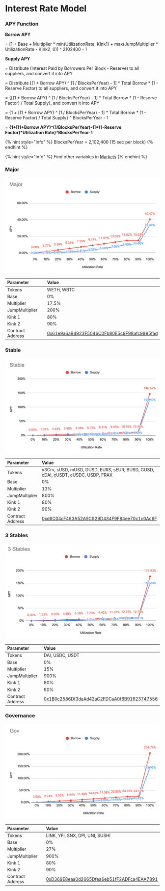 # Interest Rate Model

### APY Function

**Borrow APY**

= \[1 + Base + Multiplier \* min\(UtilizationRate, Kink1\) + max\(JumpMultiplier \* UtilizationRate - Kink2, 0\)\] ^ 2102400 - 1



**Supply APY**

= Distribute \(Interest Paid by Borrowers Per Block - Reserve\) to all suppliers, and convert it into APY

= Distribute \[\(1 + Borrow APY\) ^ \(1 / BlocksPerYear\) - 1\] \* Total Borrow \* \(1 - Reserve Factor\) to all suppliers, and convert it into APY

= {\[\(1 + Borrow APY\) ^ \(1 / BlocksPerYear\) - 1\] \* Total Borrow \* \(1 - Reserve Factor\) / Total Supply}, and convert it into APY

= {1 + \[\(1 + Borrow APY\) ^ \(1 / BlocksPerYear\) - 1\] \* Total Borrow \* \(1 - Reserve Factor\) / Total Supply} ^ BlocksPerYear - 1

= **{1+\[\(1+Borrow APY\)^\(1/BlocksPerYear\)-1\]\*\(1-Reserve Factor\)\*Utilization Rate}^BlocksPerYear-1**

{% hint style="info" %}
BlocksPerYear = 2,102,400 \(15 sec per block\)
{% endhint %}

{% hint style="info" %}
Find other variables in [Markets](https://app.cream.finance/markets)
{% endhint %}

### Major

![](../.gitbook/assets/jie-tu-20210323-19.08.43.png)

| Parameter | Value |
| :--- | :--- |
| Tokens | WETH, WBTC |
| Base | 0% |
| Multiplier | 17.5% |
| JumpMultiplier | 200% |
| Kink 1 | 80% |
| Kink 2 | 90% |
| Contract Address | [0x61e9a6aB4923F5046C0Fb80E5c9F98afc9995fad](https://etherscan.io/address/0x61e9a6ab4923f5046c0fb80e5c9f98afc9995fad#code) |

### Stable

![](../.gitbook/assets/jie-tu-20210401-17.44.05.png)

| Parameter | Value |
| :--- | :--- |
| Tokens | y3Crv, sUSD, mUSD, DUSD, EURS, sEUR, BUSD, GUSD, cDAI, cUSDT, cUSDC, USDP, FRAX |
| Base | 0% |
| Multiplier | 13% |
| JumpMultiplier | 800% |
| Kink 1 | 80% |
| Kink 2 | 90% |
| Contract Address | [0xd6C04cF463A52A9C929D434F9F84ee70c1c0Ac6F](https://etherscan.io/address/0xd6C04cF463A52A9C929D434F9F84ee70c1c0Ac6F#code) |

### 3 Stables

![](../.gitbook/assets/jie-tu-20210519-18.20.32.png)

| Parameter | Value |
| :--- | :--- |
| Tokens | DAI, USDC, USDT |
| Base | 0% |
| Multiplier | 15% |
| JumpMultiplier | 900% |
| Kink 1 | 80% |
| Kink 2 | 90% |
| Contract Address | [0x1B0c2586Df3daAd42aC2FDCaA0f6B91623747556](https://etherscan.io/address/0x1B0c2586Df3daAd42aC2FDCaA0f6B91623747556) |

### Governance

![](../.gitbook/assets/jie-tu-20210512-15.42.10.png)

| Parameter | Value |
| :--- | :--- |
| Tokens | LINK, YFI, SNX, DPI, UNI, SUSHI |
| Base | 0% |
| Multiplier | 27% |
| JumpMultiplier | 900% |
| Kink 1 | 80% |
| Kink 2 | 90% |
| Contract Address | [0xD369E8eaa0d2665Dfea6eb51fF2ADFca4EAA7891](https://etherscan.io/address/0xD369E8eaa0d2665Dfea6eb51fF2ADFca4EAA7891) |

